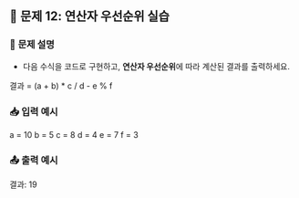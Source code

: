 
## 🧮 **문제 12: 연산자 우선순위 실습**

### 📝 **문제 설명**
- 다음 수식을 코드로 구현하고, **연산자 우선순위**에 따라 계산된 결과를 출력하세요.

결과 = (a + b) * c / d - e % f


### 📥 **입력 예시**
a = 10
b = 5
c = 8
d = 4
e = 7
f = 3


### 📤 **출력 예시**
결과: 19